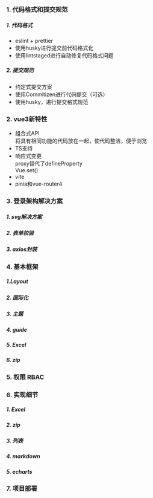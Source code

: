 ### 1. 代码格式和提交规范  
##### 1. 代码格式  
* eslint + prettier  
* 使用husky进行提交前代码格式化  
* 使用lintstaged进行自动修复代码格式问题  
##### 2. 提交规范  
* 约定式提交方案  
* 使用Commitizen进行代码提交（可选）  
* 使用husky，进行提交格式规范  

### 2. vue3新特性  
* 组合式API  
	将具有相同功能的代码放在一起，使代码整洁，便于浏览  
* TS支持  
* 响应式变更  
	proxy替代了defineProperty  
	Vue.set()  
* vite  
* pinia和vue-router4

### 3. 登录架构解决方案
##### 1. svg解决方案

##### 2. 表单校验

##### 3. axios封装

### 4. 基本框架
##### 1.Layout 
##### 2. 国际化
##### 3. 主题
##### 4. guide
##### 5. Excel
##### 6. zip
### 5. 权限 RBAC

### 6. 实现细节
##### 1. Excel
##### 2. zip
##### 3. 列表
##### 4. markdown
##### 5. echarts
### 7. 项目部署
